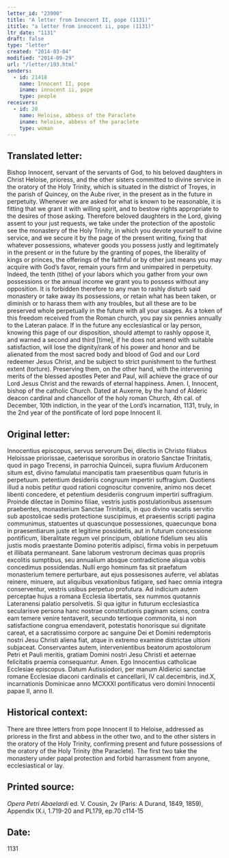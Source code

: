 ```yaml
---
letter_id: "23900"
title: "A letter from Innocent II, pope (1131)"
ititle: "a letter from innocent ii, pope (1131)"
ltr_date: "1131"
draft: false
type: "letter"
created: "2014-03-04"
modified: "2014-09-29"
url: "/letter/193.html"
senders:
  - id: 21418
    name: Innocent II, pope
    iname: innocent ii, pope
    type: people
receivers:
  - id: 28
    name: Heloise, abbess of the Paraclete
    iname: heloise, abbess of the paraclete
    type: woman
---
```

<h2> Translated letter:</h2>Bishop Innocent, servant of the servants of God, to his beloved daughters in Christ Heloise, prioress, and the other sisters committed to divine service in the oratory of
the Holy Trinity, which is situated in the district of Troyes, in the parish of Quincey, on the Aube river, in the present as in the future in perpetuity.  Whenever we are asked for what is known to be reasonable, it is fitting that we grant it with willing spirit, and to bestow rights appropriate to the desires of those asking.  Therefore beloved daughters in the Lord, giving assent to your just requests, we take under the protection of the apostolic see the monastery of the Holy Trinity, in which you devote yourself to divine service, and we secure it by the page of
the present writing, fixing that whatever possessions, whatever goods you possess justly and legitimately in the present or in the future by the granting of popes, the liberality of kings or princes, the offerings of the faithful or by other just means you may acquire with God’s favor, remain yours firm and unimpaired in perpetuity.  Indeed, the tenth (tithe) of your labors which you gather from your own possessions or the annual income we grant you to possess without any opposition.  It is forbidden therefore to any man to rashly disturb said monastery or take away its possessions, or retain what has
been taken, or diminish or to harass them with any troubles, but all these are to be preserved whole perpetually in the future with all your usages.  As a
token of this freedom received from the Roman church, you pay six pennies annually to the Lateran palace.  If in the future any ecclesiastical or lay person, knowing this
page of our disposition, should attempt to rashly oppose it, and warned a second and third [time], if he does not amend with suitable satisfaction, will lose the dignity/rank of his power and honor and be alienated from the most sacred body and blood of God and our Lord redeemer Jesus Christ, and be subject to strict punishment to
the furthest extent (torture).  Preserving them, on the other hand, with the intervening merits of the blessed apostles Peter and Paul, will achieve the grace of our
Lord Jesus Christ and the rewards of eternal happiness.  Amen.
I, Innocent, bishop of the catholic Church.
Dated at Auxerre, by the hand of Alderic deacon cardinal and chancellor of the holy roman Church, 4th cal. of December, 10th indiction, in the year of the Lord’s
incarnation, 1131, truly, in the 2nd year of the pontificate of lord pope Innocent II.
<h2 class="mt-4"> Original letter:</h2>Innocentius episcopus, servus servorum Dei, dilectis in Christo filiabus Heloissae priorissae, caeterisque sororibus in oratorio Sanctae Trinitatis, quod in pago Trecensi, in parrochia Quinceii, supra fluvium Arduconem situm est, divino famulatui mancipatis tam praesentibus quam futuris in perpetuum. petentium desideriis congruum impertiri suffragium.  Quotiens illud a nobis petitur quod rationi cognoscitur convenire, animo nos decet libenti concedere, et petentium desideriis congruum impertiri suffragium.  Proinde dilectae in Domino filiae, vestris justis postulationibus assensum praebentes, monasterium Sanctae Trinitatis, in quo divino vacatis servitio sub apostolicae sedis protectione suscipimus, et praesentis scripti pagina communimus, statuentes ut quascunque possessiones, quaecunque bona in praesentiarum juste et legitime possidetis, aut in futurum concessione pontificum, liberalitate regum vel principum, oblatione fidelium seu aliis justis modis praestante Domino poteritis adipisci, firma vobis in perpetuum et illibata permaneant.  Sane laborum vestrorum decimas quas propriis excolitis sumptibus, seu annualium absque contradictione aliqua vobis concedimus possidendas.  Nulli ergo hominum fas sit praefatum monasterium temere perturbare, aut ejus possesisones auferre, vel ablatas reinere, minuere, aut aliquibus vexationibus fatigare, sed haec omnia integra conserventur, vestris usibus perpetuo profutura.  Ad indicium autem perceptae hujus a romana Ecclesia libertatis, sex nummos quotannis Lateranensi palatio persolvetis.  Si qua igitur in futurum ecclesiastica secularisve persona hanc nostrae constitutionis paginam sciens, contra eam temere venire tentaverit, secundo tertioque commonita, si non satisfactione congrua emendaverit, potestatis honorisque sui dignitate careat, et a sacratissimo corpore ac sanguine Dei et Domini redemptoris nostri Jesu Christi aliena fiat, atque in extremo examine districtae ultioni subjaceat.  Conservantes autem, intervenientibus beatorum apostolorum Petri et Pauli meritis, gratiam Domini nostri Jesu Christi et aeternae felicitatis praemia consequantur.  Amen.
Ego Innocentius catholicae Ecclesiae episcopus.  Datum Autissiodori, per manum Aldierici sanctae romane Ecclesiae diaconi cardinalis et cancellarii, IV cal.decembris, ind.X, incarnationis Dominicae anno MCXXXI pontificatus vero domini Innocentii papae II, anno II.
<h2 class="mt-4"> Historical context:</h2>There are three letters from pope Innocent II to Heloise, addressed as prioress in the first and abbess in the other two, and to the other sisters in the oratory of the Holy Trinity, confirming present and future possessions of the oratory of the Holy Trinity (the Paraclete).  The first two take the monastery under papal protection and forbid harrassment from anyone, ecclesiastical or lay.
<h2 class="mt-4"> Printed source:</h2><p><em>Opera Petri Abaelardi</em> ed. V. Cousin, 2v (Paris: A Durand, 1849, 1859), Appendix IX.i, 1.719-20 and PL179, ep.70 c114-15</p><h2 class="mt-4"> Date:</h2>1131